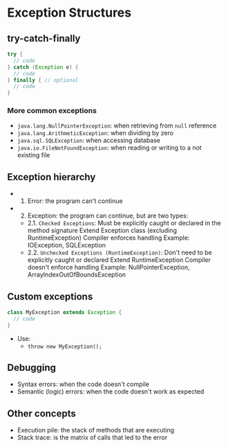 # Exception Structures

## try-catch-finally

```java
try {
  // code
} catch (Exception e) {
  // code
} finally { // optional
  // code
}
```

### More common exceptions

- `java.lang.NullPointerException`: when retrieving from `null` reference
- `java.lang.ArithmeticException`: when dividing by zero
- `java.sql.SQLException`: when accessing database
- `java.io.FileNotFoundException`: when reading or writing to a not existing file

## Exception hierarchy

- 1. Error: the program can't continue
- 2. Exception: the program can continue, but are two types:
  - 2.1. `Checked Exceptions`:
    Must be explicitly caught or declared in the method signature
    Extend Exception class (excluding RuntimeException)
    Compiler enforces handling
    Example: IOException, SQLException
  - 2.2. `Unchecked Exceptions (RuntimeException)`:
    Don't need to be explicitly caught or declared
    Extend RuntimeException
    Compiler doesn't enforce handling
    Example: NullPointerException, ArrayIndexOutOfBoundsException

## Custom exceptions

```java
class MyException extends Exception {
  // code
}
```

- Use:
  - `throw new MyException();`

## Debugging

- Syntax errors: when the code doesn't compile
- Semantic (logic) errors: when the code doesn't work as expected

## Other concepts

- Execution pile: the stack of methods that are executing
- Stack trace: is the matrix of calls that led to the error
